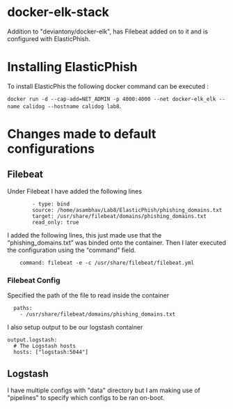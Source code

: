 # docker-elk-stack
Addition to "deviantony/docker-elk", has Filebeat added on to it and is configured with ElasticPhish.

# Installing ElasticPhish
To install ElasticPhis the following docker command can be executed :

``docker run -d --cap-add=NET_ADMIN -p 4000:4000 --net docker-elk_elk --name calidog --hostname calidog lab8``.

# Changes made to default configurations
## Filebeat
Under Filebeat I have added the following lines 
```
        - type: bind
        source: /home/asambhav/Lab8/ElasticPhish/phishing_domains.txt
        target: /usr/share/filebeat/domains/phishing_domains.txt
        read_only: true
```
I added the following lines, this just made use that the “phishing_domains.txt” was binded onto the container. Then I later executed the configuration using the “command” field.

```    command: filebeat -e -c /usr/share/filebeat/filebeat.yml```

### Filebeat Config
Specified the path of the file to read inside the container 
```
  paths:
    - /usr/share/filebeat/domains/phishing_domains.txt
```
I also setup output to be our logstash container 
```
output.logstash:
  # The Logstash hosts
  hosts: ["logstash:5044"]
  ```
## Logstash
I have multiple configs with "data" directory but I am making use of "pipelines" to specify which configs to be ran on-boot.
